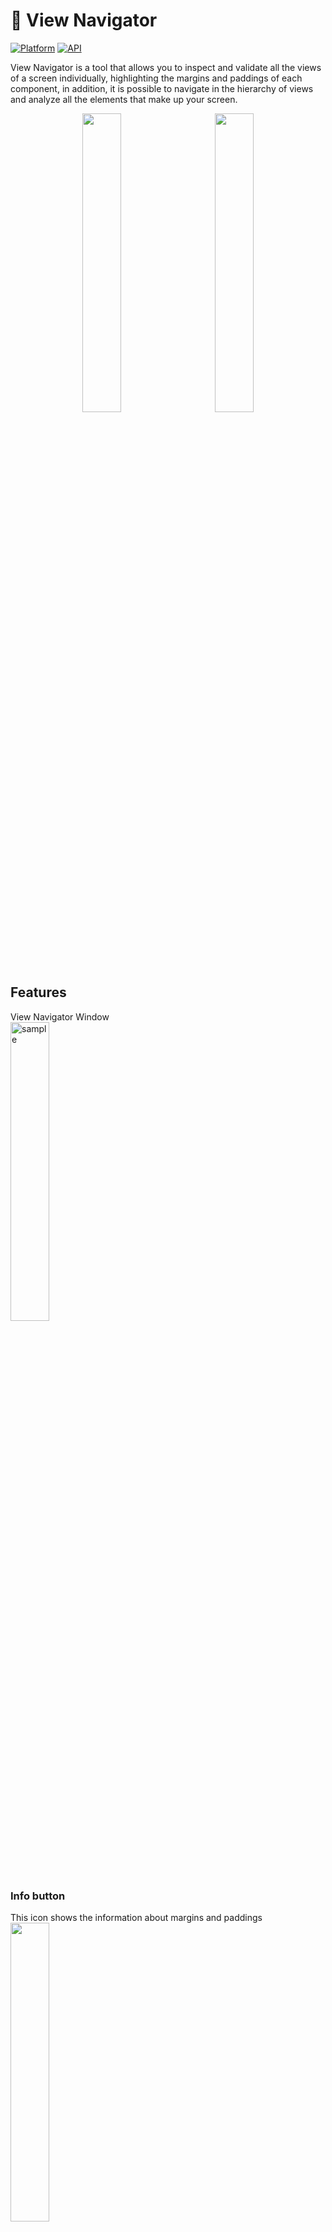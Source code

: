 # 🎇 View Navigator
[![Platform](https://img.shields.io/badge/platform-android-green.svg)](http://developer.android.com/index.html)
[![API](https://img.shields.io/badge/API-21%2B-brightgreen.svg?style=flat)](https://android-arsenal.com/api?level=21)

View Navigator is a tool that allows you to inspect and validate all the views of a screen individually, highlighting the margins and paddings of each component, in addition, it is possible to navigate in the hierarchy of views and analyze all the elements that make up your screen.

<p align="center">
  <img src="https://user-images.githubusercontent.com/75705626/196259820-8bdb8c12-a9dd-4f02-bfee-b6607df3df80.gif" width="35%">
&nbsp; &nbsp; &nbsp; &nbsp;
  <img src="https://user-images.githubusercontent.com/75705626/196262149-14687804-9402-4425-b8bc-3aa223ab19ce.gif" width="35%">
</p>

## Features
View Navigator Window<br>
<img src="https://user-images.githubusercontent.com/75705626/196679085-a6209d07-bb1f-4df4-993a-ee949441c8fe.png" alt="sample" title="sample" width="35%" />

### Info button
This icon shows the information about margins and paddings<br>
<img src="https://user-images.githubusercontent.com/75705626/196683879-a5775de1-3dc6-4d83-9e2c-0a7bf6293c1e.png"  width="35%" />

### Metrics button
This icon shows the information about margins and paddings with their values<br>
<img src="https://user-images.githubusercontent.com/75705626/196684700-5d19ec46-99df-43f9-8c5a-663fbed4789b.png"  width="35%" />

### Expand/Collapse button
This icon expand/collapse the items<br>
<img src="https://user-images.githubusercontent.com/75705626/196685408-c944ddbd-e9aa-42f5-9a5f-e824988beac6.png"  width="35%" />

### Close button
This icon close the window<br>
<img src="https://user-images.githubusercontent.com/75705626/196685700-18d9424d-1a45-47db-ba29-f7b76b63f9c4.png"  width="35%" />

### Items section
This section is a list with all the child views<br>
<img src="https://user-images.githubusercontent.com/75705626/196687042-ff96dc49-1773-4997-a5b1-b04de7d566f3.png" width="35%" />
<br>
  - <img src="https://user-images.githubusercontent.com/75705626/196688376-014bac12-d7df-4d4c-af21-5f1a9795c8f5.png" width="20px" /> Prev button: This button indicates that we want to analyze the views of the parent, we will go back one level in the hierarchy;
  - <img src="https://user-images.githubusercontent.com/75705626/196689016-d46ef00e-6ac7-4818-867c-523e85f11366.png" width="20px" /> Next button: This button indicates that we want to analyze the views of this ```ViewGroup```, we are going to advance one level in the hierarchy;
  - <img src="https://user-images.githubusercontent.com/75705626/196689170-031770c4-dded-4bd5-abcf-6de84b08ce4f.png" width="20px" /> Invisible icon: This icon indicates that the view is currently invisible.

OBS: All this views are clickable, once clicked, the view will be highlighted:<br>
<img src="https://user-images.githubusercontent.com/75705626/196689680-8a37c3c9-d1d7-41b3-9c6e-5fafa54ef912.png" />

## Setup
[![](https://jitpack.io/v/MarceloAlban/ViewNavigator.svg)](https://jitpack.io/#MarceloAlban/ViewNavigator)

To use the View Navigator, add the Jitpack repository to your root ```build.gradle```:

```groovy
allprojects {
    repositories {
        maven { url 'https://jitpack.io' }
    }
}
```
Add the dependency:
```groovy
implementation 'com.github.MarceloAlban:ViewNavigator:{last_version}'
```
## How it works?
View Navigator shows all components of a base root layout visually, all elements are clickable and when clicked they are highlighted with margins and paddings.

We can use the View Navigator in two ways:

### For the entire application

In this case, the View Navigator will appear for all activities and fragments automatically, to do this, you must register the View Navigator in the ```Application``` class through the ```ViewNavigatorRegister``` class:

```kotlin
class MyApplication : Application() {
    override fun onCreate() {
        super.onCreate()

        ViewNavigatorRegister().register(this)
    }
}
```
Registering in the ```Application```, the View Navigator will be always visible in the screen and will refresh the views when you navigate to another Activity or Fragment.

### For a single Activity or Fragment

In this case, the view navigator must be called manually, we can do this through the ```ViewNavigatorWindow``` class:

```kotlin
ViewNavigatorWindow(rootView).show()
```

#### Example
I want to inspect a specific layout in my xml

**XML**
```xml
...
<androidx.appcompat.widget.LinearLayoutCompat
    android:id="@+id/rootLayout">

    <com.google.android.material.textview.MaterialTextView/>
  
    <com.google.android.material.textview.MaterialTextView/>
  
</androidx.appcompat.widget.LinearLayoutCompat>
...
```

**CODE**
```kotlin
// With ViewBinding
ViewNavigatorWindow(binding.rootLayout).show()
// Without ViewBinding
ViewNavigatorWindow(findViewById(R.id.rootLayout)).show()
```

